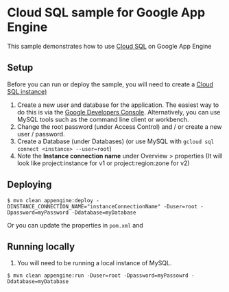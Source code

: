 # Cloud SQL sample for Google App Engine
This sample demonstrates how to use [Cloud SQL](https://cloud.google.com/sql/) on Google App Engine

## Setup
Before you can run or deploy the sample, you will need to create a [Cloud SQL instance)](https://cloud.google.com/sql/docs/create-instance)

1. Create a new user and database for the application. The easiest way to do this is via the [Google
Developers Console](https://console.developers.google.com/sql/instances). Alternatively, you can use MySQL tools such as the command line client or workbench.
2. Change the root password (under Access Control) and / or create a new user / password.
3. Create a Database (under Databases) (or use MySQL with `gcloud sql connect <instance> --user=root`)
4. Note the **Instance connection name** under Overview > properties
(It will look like project:instance for v1 or project:region:zone for v2)

## Deploying

`$ mvn clean appengine:deploy -DINSTANCE_CONNECTION_NAME="instanceConnectionName" -Duser=root
-Dpassword=myPassword -Ddatabase=myDatabase`

Or you can update the properties in `pom.xml` and

## Running locally
1. You will need to be running a local instance of MySQL.

`$ mvn clean appengine:run -Duser=root -Dpassword=myPassowrd -Ddatabase=myDatabase`

